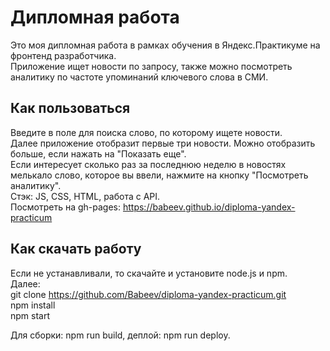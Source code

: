 # Дипломная работа  
Это моя дипломная работа в рамках обучения в Яндекс.Практикуме на фронтенд разработчика.  
Приложение ищет новости по запросу, также можно посмотреть аналитику по частоте упоминаний ключевого слова в СМИ.  

## Как пользоваться  
Введите в поле для поиска слово, по которому ищете новости.  
Далее приложение отобразит первые три новости. Можно отобразить больше, если нажать на "Показать еще".  
Если интересует сколько раз за последнюю неделю в новостях мелькало слово, которое вы ввели, нажмите на кнопку "Посмотреть аналитику".  
Стэк: JS, CSS, HTML, работа с API.  
Посмотреть на gh-pages: https://babeev.github.io/diploma-yandex-practicum  
## Как скачать работу  
Если не устанавливали, то скачайте и установите node.js и npm.  
Далее:  
git clone https://github.com/Babeev/diploma-yandex-practicum.git  
npm install  
npm start  

Для сборки: npm run build, деплой: npm run deploy.  


